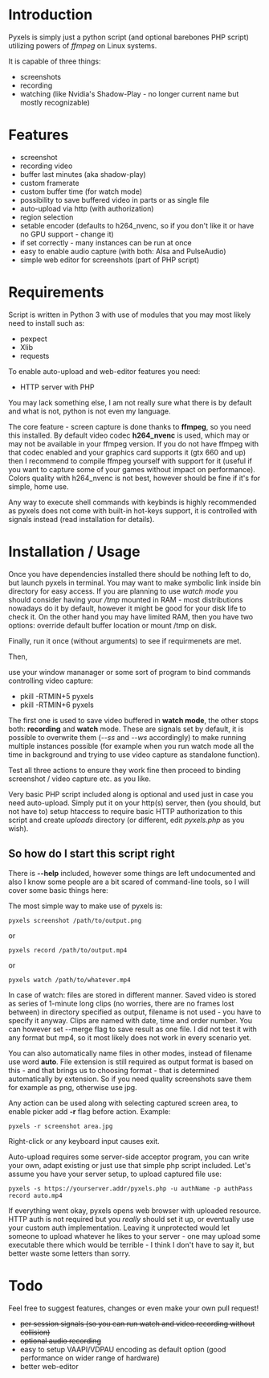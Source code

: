 # Introduction
Pyxels is simply just a python script (and optional barebones PHP script) utilizing powers of *ffmpeg* on Linux systems.

It is capable of three things:
* screenshots
* recording
* watching (like Nvidia's Shadow-Play - no longer current name but mostly recognizable)

# Features
* screenshot
* recording video
* buffer last minutes (aka shadow-play)
* custom framerate
* custom buffer time (for watch mode)
* possibility to save buffered video in parts or as single file
* auto-upload via http (with authorization)
* region selection
* setable encoder (defaults to h264_nvenc, so if you don't like it or have no GPU support - change it)
* if set correctly - many instances can be run at once
* easy to enable audio capture (with both: Alsa and PulseAudio)
* simple web editor for screenshots (part of PHP script)

# Requirements
Script is written in Python 3 with use of modules that you may most likely need to install such as:
* pexpect
* Xlib
* requests

To enable auto-upload and web-editor features you need:
* HTTP server with PHP

You may lack something else, I am not really sure what there is by default and what is not, python is not even my language.

The core feature - screen capture is done thanks to **ffmpeg**, so you need this installed. By default video codec **h264_nvenc** is used, which may or may not be available in your ffmpeg version.
If you do not have ffmpeg with that codec enabled and your graphics card supports it (gtx 660 and up) then I recommend to compile ffmpeg yourself with support for it (useful if you want to capture some of your games without impact on performance). Colors quality with h264_nvenc is not best, however should be fine if it's for simple, home use.

Any way to execute shell commands with keybinds is highly recommended as pyxels does not come with built-in hot-keys support, it is controlled with signals instead (read installation for details).

# Installation / Usage
Once you have dependencies installed there should be nothing left to do, but launch pyxels in terminal. You may want to make symbolic link inside bin directory for easy access.
If you are planning to use *watch mode* you should consider having your */tmp* mounted in RAM - most distributions nowadays do it by default, however it might be good for your disk life to check it.
On the other hand you may have limited RAM, then you have two options: override default buffer location or mount /tmp on disk.

Finally, run it once (without arguments) to see if requirmenets are met.

Then,

use your window mananager or some sort of program to bind commands controlling video capture:
* pkill -RTMIN+5 pyxels
* pkill -RTMIN+6 pyxels

The first one is used to save video buffered in **watch mode**, the other stops both: **recording** and **watch** mode. These are signals set by default,
it is possible to overwrite them (*--ss* and *--ws* accordingly) to make running multiple instances possible (for example when you run watch mode all the
time in background and trying to use video capture as standalone function).

Test all three actions to ensure they work fine then proceed to binding screenshot / video capture etc. as you like.

Very basic PHP script included along is optional and used just in case you need auto-upload. Simply put it on your http(s) server, then (you should, but not have to)
setup htaccess to require basic HTTP authorization to this script and create *uploads* directory (or different, edit *pyxels.php* as you wish).

## So how do I start this script right
There is **--help** included, however some things are left undocumented and also I know some people are a bit scared of command-line tools, so I will cover some basic things here:

The most simple way to make use of pyxels is:
```
pyxels screenshot /path/to/output.png
```
or
```
pyxels record /path/to/output.mp4
```
or
```
pyxels watch /path/to/whatever.mp4
```
In case of watch: files are stored in different manner. Saved video is stored as series of 1-minute long clips (no worries, there are no frames lost between) in directory specified as output, filename is not used - you have to specify it anyway. Clips are named with date, time and order number.
You can however set --merge flag to save result as one file. I did not test it with any format but mp4, so it most likely does not work in every scenario yet.

You can also automatically name files in other modes, instead of filename use word **auto**. File extension is still required as output format is based on this - and that brings us to choosing format - that is determined automatically by extension. So if you need quality screenshots save them for example as png, otherwise use jpg.

Any action can be used along with selecting captured screen area, to enable picker add **-r** flag before action. Example:
```
pyxels -r screenshot area.jpg
```
Right-click or any keyboard input causes exit.

Auto-upload requires some server-side acceptor program, you can write your own, adapt existing or just use that simple php script included. Let's assume you have your server setup, to upload captured file use:
```
pyxels -s https://yourserver.addr/pyxels.php -u authName -p authPass record auto.mp4
```
If everything went okay, pyxels opens web browser with uploaded resource.
HTTP auth is not required but you *really* should set it up, or eventually use your custom auth implementation. Leaving it unprotected would let someone to upload whatever he likes to your server - one may upload some executable there which would be terrible - I think I don't have to say it, but better waste some letters than sorry.

# Todo
Feel free to suggest features, changes or even make your own pull request!
* ~~per session signals (so you can run watch and video recording without collision)~~
* ~~optional audio recording~~
* easy to setup VAAPI/VDPAU encoding as default option (good performance on wider range of hardware)
* better web-editor
